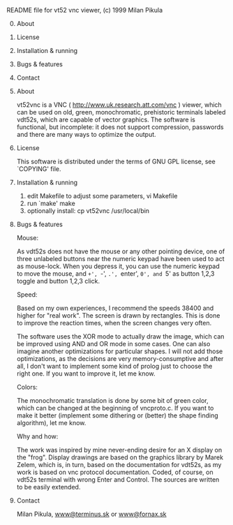 README file for vt52 vnc viewer, (c) 1999 Milan Pikula

0. About
1. License
2. Installation & running
3. Bugs & features
4. Contact

0. About

	vt52vnc is a VNC ( http://www.uk.research.att.com/vnc ) viewer,
which can be used on old, green, monochromatic, prehistoric terminals
labeled vdt52s, which are capable of vector graphics. The software is
functional, but incomplete: it does not support compression,
passwords and there are many ways to optimize the output.

1. License

	This software is distributed under the terms of GNU GPL license, see
`COPYING' file.

2. Installation & running

	1) edit Makefile to adjust some parameters,
		vi Makefile
	2) run `make'
		make
	3) optionally install:
		cp vt52vnc /usr/local/bin

3. Bugs & features

	Mouse:

	As vdt52s does not have the mouse or any other pointing device,
one of three unlabeled buttons near the numeric keypad have been used to
act as mouse-lock. When you depress it, you can use the numeric keypad to
move the mouse, and `+', `-', `.', `enter', `0', and `5' as button
1,2,3 toggle and button 1,2,3 click.

	Speed:

	Based on my own experiences, I recommend the speeds 38400 and
higher for "real work". The screen is drawn by rectangles. This is done
to improve the reaction times, when the screen changes very often.

	The software uses the XOR mode to actually draw the image,
which can be improved using AND and OR mode in some cases. One can
also imagine another optimizations for particular shapes. I will not
add those optimizations, as the decisions are very memory-consumptive
and after all, I don't want to implement some kind of prolog just to
choose the right one. If you want to improve it, let me know.

	Colors:

	The monochromatic translation is done by some bit of green
color, which can be changed at the beginning of vncproto.c. If you
want to make it better (implement some dithering or (better) the
shape finding algorithm), let me know.

	Why and how:

	The work was inspired by mine never-ending desire for an X
display on the "frog". Display drawings are based on the graphics
library by Marek Zelem, which is, in turn, based on the documentation
for vdt52s, as my work is based on vnc protocol documentation. Coded,
of course, on vdt52s terminal with wrong Enter and Control. The sources
are written to be easily extended.

4. Contact

	Milan Pikula, <www@terminus.sk> or <www@fornax.sk>

